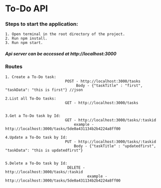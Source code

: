 # To-Do API

### Steps to start the application:
    1. Open terminal in the root directory of the project.
    2. Run npm install.
    3. Run npm start.
##### Api server can be accessed at http://localhost:3000 

### Routes
    1. Create a To-Do task: 
                               POST - http://localhost:3000/tasks
                                    Body - {"taskTitle" : "first", "taskData": "this is first"} //json

    2.List all To-Do tasks: 
                               GET - http://localhost:3000/tasks
                                
    
    3.Get a To-Do task by Id:
                               GET - http://localhost:3000/tasks/:taskid
                                   example - http://localhost:3000/tasks/5de0a431134b2b4224a8ff00

    4.Update a To-Do task by Id:
                               PUT - http://localhost:3000/tasks/:taskid
                                   Body - {"taskTitle" : "updatedfirst", "taskData": "this is updatedfirst"}

    
    5.Delete a To-Do task by Id:
                                DELETE - http://localhost:3000/tasks/:taskid
                                         example - http://localhost:3000/tasks/5de0a431134b2b4224a8ff00
